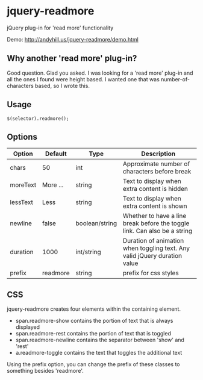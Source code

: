 jquery-readmore
===============

jQuery plug-in for 'read more' functionality

Demo: http://andyhill.us/jquery-readmore/demo.html

Why another 'read more' plug-in?
--------------------------------
Good question. Glad you asked. I was looking for a 'read more' plug-in and all the ones I found were height based. I wanted one that was number-of-characters based, so I wrote this.

Usage
-----

	$(selector).readmore();

Options
-------
| Option | Default | Type   | Description                                        |
| ------ | ------- | -----  | -----------
|chars   | 50      | int    |Approximate number of characters before break      |
|moreText| More ...| string |Text to display when extra content is hidden             |
|lessText| Less    | string | Text to display when extra content is shown              |
|newline | false   | boolean/string   | Whether to have a line break before the toggle link. Can also be a string |
|duration| 1000    | int/string    | Duration of animation when toggling text. Any valid jQuery duration value |
|prefix  | readmore| string | prefix for css styles                              |

CSS
---
jquery-readmore creates four elements within the containing element. 
- span.readmore-show contains the portion of text that is always displayed
- span.readmore-rest contains the portion of text that is toggled
- span.readmore-newline contains the separator between 'show' and 'rest'
- a.readmore-toggle contains the text that toggles the additional text

Using the prefix option, you can change the prefix of these classes to something besides 'readmore'.

